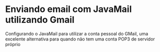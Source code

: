 # Enviando email com JavaMail utilizando Gmail

Configurando o JavaMail para utilizar a conta pessoal do GMail, uma excelente alternativa para quando não tem 
uma conta POP3 de servidor próprio
